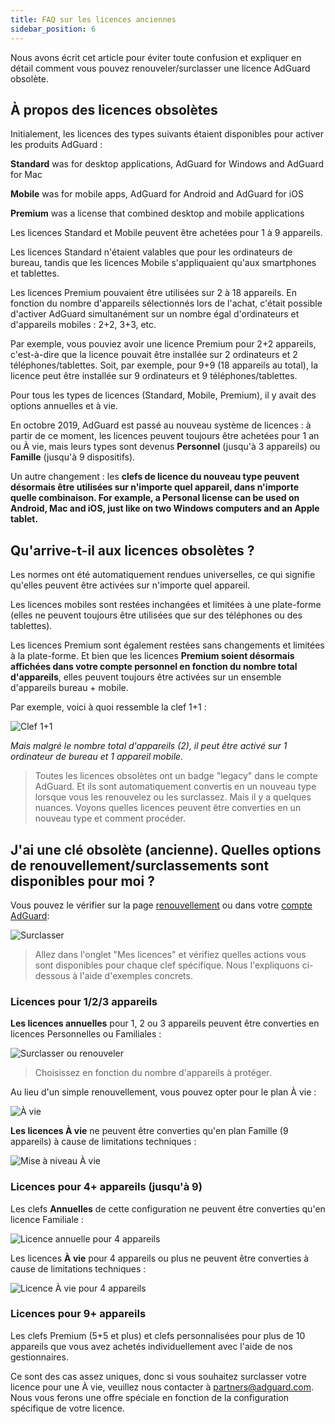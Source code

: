 ```yaml
---
title: FAQ sur les licences anciennes
sidebar_position: 6
---
```


Nous avons écrit cet article pour éviter toute confusion et expliquer en détail comment vous pouvez renouveler/surclasser une licence AdGuard obsolète.

## À propos des licences obsolètes

Initialement, les licences des types suivants étaient disponibles pour activer les produits AdGuard :

**Standard** was for desktop applications, AdGuard for Windows and AdGuard for Mac

**Mobile** was for mobile apps, AdGuard for Android and AdGuard for iOS

**Premium** was a license that combined desktop and mobile applications

Les licences Standard et Mobile peuvent être achetées pour 1 à 9 appareils.

Les licences Standard n'étaient valables que pour les ordinateurs de bureau, tandis que les licences Mobile s'appliquaient qu'aux smartphones et tablettes.

Les licences Premium pouvaient être utilisées sur 2 à 18 appareils. En fonction du nombre d'appareils sélectionnés lors de l'achat, c'était possible d'activer AdGuard simultanément sur un nombre égal d'ordinateurs et d'appareils mobiles : 2+2, 3+3, etc.

Par exemple, vous pouviez avoir une licence Premium pour 2+2 appareils, c'est-à-dire que la licence pouvait être installée sur 2 ordinateurs et 2 téléphones/tablettes. Soit, par exemple, pour 9+9 (18 appareils au total), la licence peut être installée sur 9 ordinateurs et 9 téléphones/tablettes.

Pour tous les types de licences (Standard, Mobile, Premium), il y avait des options annuelles et à vie.

En octobre 2019, AdGuard est passé au nouveau système de licences : à partir de ce moment, les licences peuvent toujours être achetées pour 1 an ou À vie, mais leurs types sont devenus **Personnel** (jusqu'à 3 appareils) ou **Famille** (jusqu'à 9 dispositifs).

Un autre changement : les **clefs de licence du nouveau type peuvent désormais être utilisées sur n'importe quel appareil, dans n'importe quelle combinaison. For example, a Personal license can be used on Android, Mac and iOS, just like on two Windows computers and an Apple tablet.**

## Qu'arrive-t-il aux licences obsolètes ?

Les normes ont été automatiquement rendues universelles, ce qui signifie qu'elles peuvent être activées sur n'importe quel appareil.

Les licences mobiles sont restées inchangées et limitées à une plate-forme (elles ne peuvent toujours être utilisées que sur des téléphones ou des tablettes).

Les licences Premium sont également restées sans changements et limitées à la plate-forme. Et bien que les licences **Premium soient désormais affichées dans votre compte personnel en fonction du nombre total d'appareils**, elles peuvent toujours être activées sur un ensemble d'appareils bureau + mobile.

Par exemple, voici à quoi ressemble la clef 1+1 :

![Clef 1+1](https://cdn.adtidy.org/public/Adguard/kb/newscreenshots/En/General/legacy-licenses/1.outdatedlicenses_en.png)

*Mais malgré le nombre total d'appareils (2), il peut être activé sur 1 ordinateur de bureau et 1 appareil mobile.*
> Toutes les licences obsolètes ont un badge "legacy" dans le compte AdGuard. Et ils sont automatiquement convertis en un nouveau type lorsque vous les renouvelez ou les surclassez. Mais il y a quelques nuances. Voyons quelles licences peuvent être converties en un nouveau type et comment procéder.

## J'ai une clé obsolète (ancienne). Quelles options de renouvellement/surclassements sont disponibles pour moi ?

Vous pouvez le vérifier sur la page [renouvellement](https://adguard.com/renew.html) ou dans votre [compte AdGuard](https://my.adguard.com/main.html):

![Surclasser](https://cdn.adtidy.org/public/Adguard/kb/newscreenshots/En/General/legacy-licenses/2.switch_en.png)
> Allez dans l'onglet "Mes licences" et vérifiez quelles actions vous sont disponibles pour chaque clef spécifique. Nous l'expliquons ci-dessous à l'aide d'exemples concrets.

### Licences pour 1/2/3 appareils

**Les licences annuelles** pour 1, 2 ou 3 appareils peuvent être converties en licences Personnelles ou Familiales :

![Surclasser ou renouveler](https://cdn.adtidy.org/public/Adguard/kb/newscreenshots/En/General/legacy-licenses/3.yearly_en.png)
> Choisissez en fonction du nombre d'appareils à protéger.

Au lieu d'un simple renouvellement, vous pouvez opter pour le plan À vie :

![À vie](https://cdn.adtidy.org/public/Adguard/kb/newscreenshots/En/General/legacy-licenses/4.lifetime_en.png)

**Les licences À vie** ne peuvent être converties qu'en plan Famille (9 appareils) à cause de limitations techniques :

![Mise à niveau À vie](https://cdn.adtidy.org/public/Adguard/kb/newscreenshots/En/General/legacy-licenses/5.lifetimeupgrade_en.png)

### Licences pour 4+ appareils (jusqu'à 9)

Les clefs **Annuelles** de cette configuration ne peuvent être converties qu'en licence Familiale :

![Licence annuelle pour 4 appareils](https://cdn.adtidy.org/public/Adguard/kb/newscreenshots/En/General/legacy-licenses/6.yearly4+devices_en.png)

Les licences **À vie** pour 4 appareils ou plus ne peuvent être converties à cause de limitations techniques :

![Licence À vie pour 4 appareils](https://cdn.adtidy.org/public/Adguard/kb/newscreenshots/En/General/legacy-licenses/7.lifetime4+devices_en.png)

### Licences pour 9+ appareils

Les clefs Premium (5+5 et plus) et clefs personnalisées pour plus de 10 appareils que vous avez achetés individuellement avec l'aide de nos gestionnaires.

Ce sont des cas assez uniques, donc si vous souhaitez surclasser votre licence pour une À vie, veuillez nous contacter à partners@adguard.com. Nous vous ferons une offre spéciale en fonction de la configuration spécifique de votre licence.
